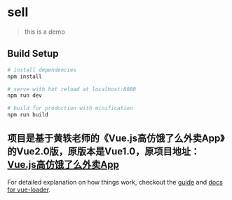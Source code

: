 # sell

> this is a demo

## Build Setup

``` bash
# install dependencies
npm install

# serve with hot reload at localhost:8080
npm run dev

# build for production with minification
npm run build
```
## 项目是基于黄轶老师的《Vue.js高仿饿了么外卖App》的Vue2.0版，原版本是Vue1.0，原项目地址： [Vue.js高仿饿了么外卖App](https://github.com/ustbhuangyi/vue-sell)

For detailed explanation on how things work, checkout the [guide](http://vuejs-templates.github.io/webpack/) and [docs for vue-loader](http://vuejs.github.io/vue-loader).
